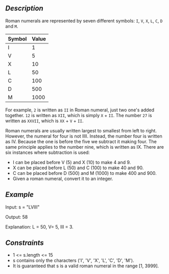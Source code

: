 ## _Description_

Roman numerals are represented by seven different symbols: `I`, `V`, `X`, `L`, `C`, `D` and `M`.

| Symbol |   Value   |
| ------ | --------  |
| I      |       1   |
| V      |       5   |
| X      |       10  |
| L      |       50  |
| C      |       100 |
| D      |       500 |
| M      |       1000|

For example, `2` is written as `II` in Roman numeral, just two one's added together. `12` is written as `XII`, which is simply `X` + `II`. The number `27` is written as `XXVII`, which is `XX` + `V` + `II`.

Roman numerals are usually written largest to smallest from left to right. However, the numeral for four is not IIII. Instead, the number four is written as IV. Because the one is before the five we subtract it making four. The same principle applies to the number nine, which is written as IX. There are six instances where subtraction is used:

- I can be placed before V (5) and X (10) to make 4 and 9. 
- X can be placed before L (50) and C (100) to make 40 and 90. 
- C can be placed before D (500) and M (1000) to make 400 and 900.
- Given a roman numeral, convert it to an integer.

## _Example_
Input: s = "LVIII"

Output: 58

Explanation: L = 50, V= 5, III = 3.

## _Constraints_

- 1 <= s.length <= 15
- s contains only the characters ('I', 'V', 'X', 'L', 'C', 'D', 'M').
- It is guaranteed that s is a valid roman numeral in the range [1, 3999].